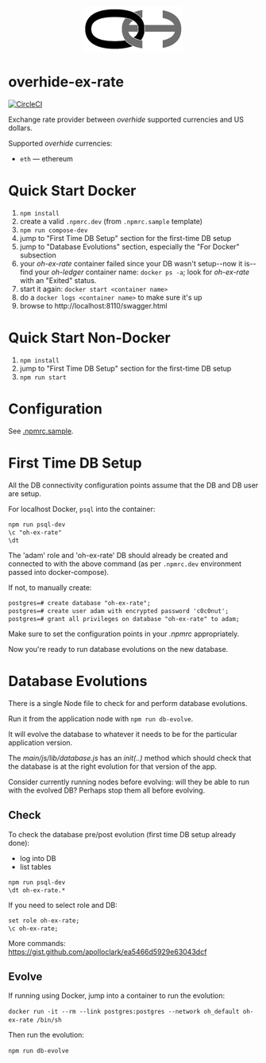 <p align="center"><a href="https://github.com/overhide"><img src="./main/static/lib/logo.png" width="200px"/></a></p>

# overhide-ex-rate

[![CircleCI](https://circleci.com/gh/overhide/overhide-ex-rate.svg?style=svg)](https://circleci.com/gh/overhide/overhide-ex-rate)

Exchange rate provider between *overhide* supported currencies and US dollars.

Supported *overhide* currencies:

- `eth` &mdash; ethereum

# Quick Start Docker

1. `npm install`
1. create a valid `.npmrc.dev` (from `.npmrc.sample` template)
1. `npm run compose-dev`
1. jump to "First Time DB Setup" section for the first-time DB setup
1. jump to "Database Evolutions" section, especially the "For Docker" subsection
1. your *oh-ex-rate* container failed since your DB wasn't setup--now it is--find your *oh-ledger* container name: `docker ps -a`; look for *oh-ex-rate* with an "Exited" status.
1. start it again: `docker start <container name>`
1. do a `docker logs <container name>` to make sure it's up
1. browse to http://localhost:8110/swagger.html

# Quick Start Non-Docker

1. `npm install`
1. jump to "First Time DB Setup" section for the first-time DB setup
1. `npm run start`

# Configuration

See [.npmrc.sample](.npmrc.sample).

# First Time DB Setup

All the DB connectivity configuration points assume that the DB and DB user are setup.

For localhost Docker, `psql` into the container:

```
npm run psql-dev
\c "oh-ex-rate"
\dt
```



The 'adam' role and 'oh-ex-rate' DB should already be created and connected to with the above command (as per `.npmrc.dev` environment passed into docker-compose).

If not, to manually create:

```
postgres=# create database "oh-ex-rate";
postgres=# create user adam with encrypted password 'c0c0nut';
postgres=# grant all privileges on database "oh-ex-rate" to adam;
```

Make sure to set the configuration points in your *.npmrc* appropriately.

Now you're ready to run database evolutions on the new database.

# Database Evolutions

There is a single Node file to check for and perform database evolutions.

Run it from the application node with `npm run db-evolve`.

It will evolve the database to whatever it needs to be for the particular application version.

The *main/js/lib/database.js* has an *init(..)* method which should check that the database is at the right evolution for that version of the app.

Consider currently running nodes before evolving: will they be able to run with the evolved DB?  Perhaps stop them all before evolving.

## Check

To check the database pre/post evolution (first time DB setup already done):

- log into DB
- list tables

```
npm run psql-dev
\dt oh-ex-rate.*
```

If you need to select role and DB:

```
set role oh-ex-rate;
\c oh-ex-rate;
```

More commands:  https://gist.github.com/apolloclark/ea5466d5929e63043dcf

## Evolve

If running using Docker, jump into a container to run the evolution:

`docker run -it --rm --link postgres:postgres --network oh_default oh-ex-rate /bin/sh`

Then run the evolution:

`npm run db-evolve`



